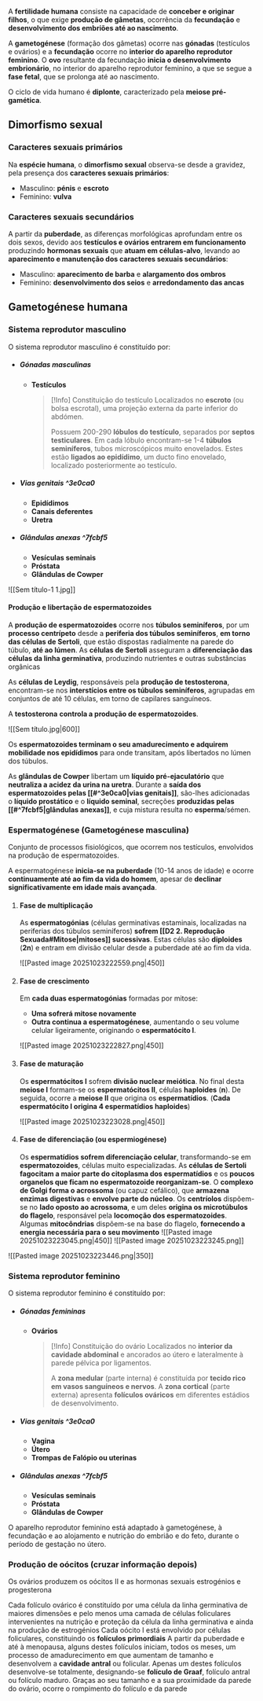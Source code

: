 A **fertilidade humana** consiste na capacidade de **conceber e originar filhos**, o que exige **produção de gâmetas**, ocorrência da **fecundação** e **desenvolvimento dos embriões até ao nascimento**.

A **gametogénese** (formação dos gâmetas) ocorre nas **gónadas** (testículos e ovários) e a **fecundação** ocorre no **interior do aparelho reprodutor feminino**.
O **ovo** resultante da fecundação **inicia o desenvolvimento embrionário**, no interior do aparelho reprodutor feminino, a que se segue a **fase fetal**, que se prolonga até ao nascimento.

O ciclo de vida humano é **diplonte**, caracterizado pela **meiose pré-gamética**.
## Dimorfismo sexual
### Caracteres sexuais primários
Na **espécie humana**, o **dimorfismo sexual** observa-se desde a gravidez, pela presença dos **caracteres sexuais primários**:
- Masculino: **pénis** e **escroto**
- Feminino: **vulva**
### Caracteres sexuais secundários
A partir da **puberdade**, as diferenças morfológicas aprofundam entre os dois sexos, devido aos **testículos e ovários entrarem em funcionamento** produzindo **hormonas sexuais** que **atuam em células-alvo**, levando ao **aparecimento e manutenção dos caracteres sexuais secundários**:
- Masculino: **aparecimento de barba** e **alargamento dos ombros**
- Feminino: **desenvolvimento dos seios** e **arredondamento das ancas**
## Gametogénese humana
### Sistema reprodutor masculino

O sistema reprodutor masculino é constituído por:
- ##### Gónadas masculinas
	- **Testículos**
		>[!Info] Constituição do testículo
		>Localizados no **escroto** (ou bolsa escrotal), uma projeção externa da parte inferior do abdómen.
		>
		>Possuem 200-290 **lóbulos do testículo**, separados por **septos testiculares**.
		>Em cada lóbulo encontram-se 1-4 **túbulos seminíferos**, tubos microscópicos muito enovelados. Estes estão **ligados ao epidídimo**, um ducto fino enovelado, localizado posteriormente ao testículo.
- ##### Vias genitais ^3e0ca0
	- **Epidídimos**
	- **Canais deferentes**
	- **Uretra**
- ##### Glândulas anexas ^7fcbf5
	- **Vesículas seminais**
	- **Próstata**
	- **Glândulas de Cowper**

![[Sem título-1 1.jpg]]
#### Produção e libertação de espermatozoides
A **produção de espermatozoides** ocorre nos **túbulos seminíferos**, por um **processo centrípeto** desde a **periferia dos túbulos seminíferos**, **em torno das células de Sertoli**, que estão dispostas radialmente na parede do túbulo, **até ao lúmen**. As **células de Sertoli** asseguram a **diferenciação das células da linha germinativa**, produzindo nutrientes e outras substâncias orgânicas

As **células de Leydig**, responsáveis pela **produção de testosterona**, encontram-se nos **interstícios entre os túbulos seminíferos**, agrupadas em conjuntos de até 10 células, em torno de capilares sanguíneos.

A **testosterona** **controla a produção de espermatozoides**.

![[Sem título.jpg|600]]

Os **espermatozoides terminam o seu amadurecimento e adquirem mobilidade nos epidídimos** para onde transitam, após libertados no lúmen dos túbulos.

As **glândulas de Cowper** libertam um **líquido pré-ejaculatório** que **neutraliza a acidez da urina na uretra**.
Durante a **saída dos espermatozoides pelas [[#^3e0ca0|vias genitais]]**, são-lhes adicionadas o **líquido prostático** e o **líquido seminal**, secreções **produzidas pelas [[#^7fcbf5|glândulas anexas]]**, e cuja mistura resulta no **esperma**/sémen.
### Espermatogénese (Gametogénese masculina)
Conjunto de processos fisiológicos, que ocorrem nos testículos, envolvidos na produção de espermatozoides.

A espermatogénese **inicia-se na puberdade** (10-14 anos de idade) e ocorre **continuamente até ao fim da vida do homem**, apesar de **declinar significativamente em idade mais avançada**.

1. #### Fase de multiplicação
	As **espermatogónias** (células germinativas estaminais, localizadas na periferias dos túbulos seminíferos) **sofrem [[D2 2. Reprodução Sexuada#Mitose|mitoses]] sucessivas**.
	Estas células são **diploides** (**2n**) e entram em divisão celular desde a puberdade até ao fim da vida.
	
	![[Pasted image 20251023222559.png|450]]
1. #### Fase de crescimento
	Em **cada duas espermatogónias** formadas por mitose:
	- **Uma sofrerá mitose novamente**
	- **Outra continua a espermatogénese**, aumentando o seu volume celular ligeiramente, originando o **espermatócito I**.
	
	![[Pasted image 20251023222827.png|450]]
1. #### Fase de maturação
	Os **espermatócitos I** sofrem **divisão nuclear meiótica**. No final desta **meiose I** formam-se os **espermatócitos II**, células **haploides** (**n**).
	De seguida, ocorre a **meiose II** que origina os **espermatídios**.
	(**Cada espermatócito I origina 4 espermatídios haploides**)
	
	![[Pasted image 20251023223028.png|450]]
1. #### Fase de diferenciação (ou espermiogénese)
	Os **espermatídios sofrem diferenciação celular**, transformando-se em **espermatozoides**, células muito especializadas.
	As **células de Sertoli fagocitam a maior parte do citoplasma dos espermatídios** e os **poucos organelos que ficam no espermatozoide reorganizam-se**.
	O **complexo de Golgi forma o acrossoma** (ou capuz cefálico), que **armazena enzimas digestivas** e **envolve parte do núcleo**.
	Os **centríolos** dispõem-se no **lado oposto ao acrossoma**, e um deles **origina os microtúbulos do flagelo**, responsável pela **locomoção dos espermatozoides**.
	Algumas **mitocôndrias** dispõem-se na base do flagelo, **fornecendo a energia necessária para o seu movimento**
	![[Pasted image 20251023223045.png|450]]
	![[Pasted image 20251023223245.png]]


![[Pasted image 20251023223446.png|350]]

### Sistema reprodutor feminino
O sistema reprodutor feminino é constituído por:
- ##### Gónadas femininas
	- **Ovários**
		>[!Info] Constituição do ovário
		>Localizados no **interior da cavidade abdominal** e ancorados ao útero e lateralmente à parede pélvica por ligamentos.
		>
		>A **zona medular** (parte interna) é constituída por **tecido rico em vasos sanguíneos e nervos**.
		>A **zona cortical** (parte externa) apresenta **folículos ováricos** em diferentes estádios de desenvolvimento.
- ##### Vias genitais ^3e0ca0
	- **Vagina**
	- **Útero**
	- **Trompas de Falópio ou uterinas**
- ##### Glândulas anexas ^7fcbf5
	- **Vesículas seminais**
	- **Próstata**
	- **Glândulas de Cowper**

O aparelho reprodutor feminino está adaptado à gametogénese, à fecundação e ao alojamento e nutrição do embrião e do feto, durante o período de gestação no útero.

### Produção de oócitos (cruzar informação depois)
Os ovários produzem os oócitos II e as hormonas sexuais estrogénios e progesterona

Cada folículo ovárico é constituído por uma célula da linha germinativa de maiores dimensões e pelo menos uma camada de células foliculares intervenientes na nutrição e proteção da célula da linha germinativa e ainda na produção de estrogénios
Cada oócito I está envolvido por células foliculares, constituindo os **folículos primordiais**
A partir da puberdade e até à menopausa, alguns destes folículos iniciam, todos os meses, um processo de amadurecimento em que aumentam de tamanho e desenvolvem a **cavidade antral** ou folicular. Apenas um destes folículos desenvolve-se totalmente, designando-se **folículo de Graaf**, folículo antral ou folículo maduro. Graças ao seu tamanho e a sua proximidade da parede do ovário, ocorre o rompimento do folículo e da parede